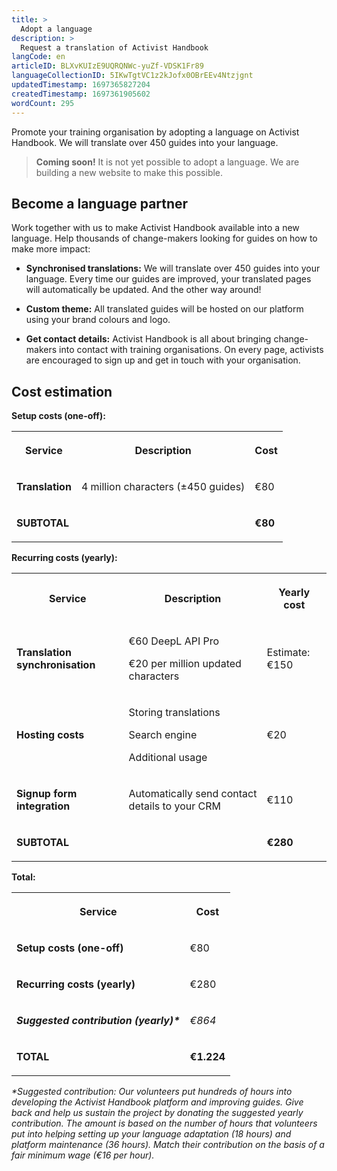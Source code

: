 ```yaml
---
title: >
  Adopt a language
description: >
  Request a translation of Activist Handbook
langCode: en
articleID: BLXvKUIzE9UQRQNWc-yuZf-VDSK1Fr89
languageCollectionID: 5IKwTgtVC1z2kJofx0OBrEEv4Ntzjgnt
updatedTimestamp: 1697365827204
createdTimestamp: 1697361905602
wordCount: 295
---
```


Promote your training organisation by adopting a language on Activist Handbook. We will translate over 450 guides into your language.

> **Coming soon!** It is not yet possible to adopt a language. We are building a new website to make this possible.

## Become a language partner

Work together with us to make Activist Handbook available into a new language. Help thousands of change-makers looking for guides on how to make more impact:

-   **Synchronised translations:** We will translate over 450 guides into your language. Every time our guides are improved, your translated pages will automatically be updated. And the other way around!
    
-   **Custom theme:** All translated guides will be hosted on our platform using your brand colours and logo.
    
-   **Get contact details:** Activist Handbook is all about bringing change-makers into contact with training organisations. On every page, activists are encouraged to sign up and get in touch with your organisation.
    

## Cost estimation

**Setup costs (one-off):**

<table><tbody><tr><th><p>Service</p></th><th><p>Description</p></th><th><p>Cost</p></th></tr><tr><td><p><strong>Translation</strong></p></td><td><p>4 million characters (±450 guides)</p></td><td><p>€80</p></td></tr><tr><td><p><strong>SUBTOTAL</strong></p></td><td><p></p></td><td><p><strong>€80</strong></p></td></tr></tbody></table>

**Recurring costs (yearly):**

<table><tbody><tr><th><p>Service</p></th><th><p>Description</p></th><th><p>Yearly cost</p></th></tr><tr><td><p><strong>Translation synchronisation</strong></p></td><td><p>€60 DeepL API Pro</p><p>€20 per million updated characters</p></td><td><p>Estimate: €150</p></td></tr><tr><td><p><strong>Hosting costs</strong></p></td><td><p>Storing translations</p><p>Search engine</p><p>Additional usage</p></td><td><p>€20</p></td></tr><tr><td><p><strong>Signup form integration</strong></p></td><td><p>Automatically send contact details to your CRM</p></td><td><p>€110</p></td></tr><tr><td><p><strong>SUBTOTAL</strong></p></td><td><p></p></td><td><p><strong>€280</strong></p></td></tr></tbody></table>

**Total:**

<table><tbody><tr><th><p>Service</p></th><th><p>Cost</p></th></tr><tr><td><p><strong>Setup costs (one-off)</strong></p></td><td><p>€80</p></td></tr><tr><td><p><strong>Recurring costs (yearly)</strong></p></td><td><p>€280</p></td></tr><tr><td><p><strong><em>Suggested contribution (yearly)*</em></strong></p></td><td><p><em>€864</em></p></td></tr><tr><td><p><strong>TOTAL</strong></p></td><td><p><strong>€1.224</strong></p></td></tr></tbody></table>

_\*Suggested contribution: Our volunteers put hundreds of hours into developing the Activist Handbook platform and improving guides. Give back and help us sustain the project by donating the suggested yearly contribution. The amount is based on the number of hours that volunteers put into helping setting up your language adaptation (18 hours) and platform maintenance (36 hours). Match their contribution on the basis of a fair minimum wage (€16 per hour)._